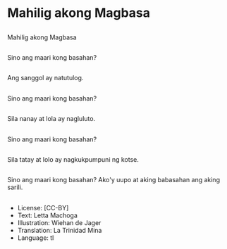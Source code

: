 # Mahilig akong Magbasa

##
Mahilig akong Magbasa

##
Sino ang maari kong basahan?

##
Ang sanggol ay natutulog.

##
Sino ang maari kong basahan?

##
Sila nanay at lola ay nagluluto.

##
Sino ang maari kong basahan?

##
Sila tatay at lolo ay nagkukpumpuni ng kotse.

##
Sino ang maari kong basahan? Ako'y uupo at aking babasahan ang aking sarili. 

##
* License: [CC-BY]
* Text: Letta Machoga
* Illustration: Wiehan de Jager
* Translation: La Trinidad Mina
* Language: tl
